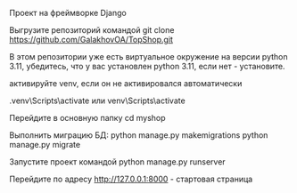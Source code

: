Проект на фреймворке Django

Выгрузите репозиторий командой git clone https://github.com/GalakhovOA/TopShop.git

В этом репозитории уже есть виртуальное окружение на версии python 3.11, убедитесь, что у вас установлен python 3.11, если нет - установите.

активируйте venv, если он не активировался автоматически

.venv\Scripts\activate или venv\Scripts\activate

Перейдите в основную папку cd myshop

Выполнить миграцию БД: python manage.py makemigrations python manage.py migrate

Запустите проект командой python manage.py runserver

Перейдите по адресу http://127.0.0.1:8000 - стартовая страница
